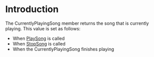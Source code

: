 # Introduction

The CurrentlyPlayingSong member returns the song that is currently playing. This value is set as follows:

* When [PlaySong](../../../../../frb/docs/index.php) is called
* When [StopSong](../../../../../frb/docs/index.php) is called
* When the CurrentlyPlayingSong finishes playing
